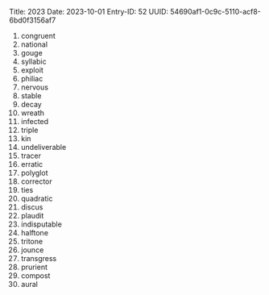 Title: 2023
Date: 2023-10-01
Entry-ID: 52
UUID: 54690af1-0c9c-5110-acf8-6bd0f3156af7

1. congruent
2. national
3. gouge
4. syllabic
5. exploit
6. philiac
7. nervous
8. stable
9. decay
10. wreath
11. infected
12. triple
13. kin
14. undeliverable
15. tracer
16. erratic
17. polyglot
18. corrector
19. ties
20. quadratic
21. discus
22. plaudit
23. indisputable
24. halftone
25. tritone
26. jounce
27. transgress
28. prurient
29. compost
30. aural
